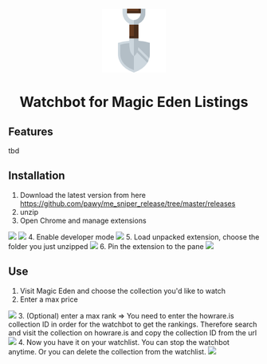 <div align="center">
  <br>
  <img alt="SolSniper" src="https://github.com/pawy/me_sniper_release/raw/master/logo128.png">
  <h1>Watchbot for Magic Eden Listings</h1>

</div>

## Features

tbd

## Installation
1. Download the latest version from here https://github.com/pawy/me_sniper_release/tree/master/releases
2. unzip
3. Open Chrome and manage extensions
<img src="https://github.com/pawy/me_sniper_release/raw/master/images/install_1.JPG">
<img src="https://github.com/pawy/me_sniper_release/raw/master/images/install_2.JPG">
4. Enable developer mode
<img src="https://github.com/pawy/me_sniper_release/raw/master/images/install_2_1.JPG">
5. Load unpacked extension, choose the folder you just unzipped
<img src="https://github.com/pawy/me_sniper_release/raw/master/images/install_3.JPG">
6. Pin the extension to the pane
<img src="https://github.com/pawy/me_sniper_release/raw/master/images/install_4.JPG">

## Use
1. Visit Magic Eden and choose the collection you'd like to watch
2. Enter a max price
<img src="https://github.com/pawy/me_sniper_release/raw/master/images/use_1.JPG">
3. (Optional) enter a max rank => You need to enter the howrare.is collection ID in order for the watchbot to get the rankings. Therefore search and visit the collection on howrare.is and copy the collection ID from the url
<img src="https://github.com/pawy/me_sniper_release/raw/master/images/use_2.JPG">
4. Now you have it on your watchlist. You can stop the watchbot anytime. Or you can delete the collection from the watchlist.
<img src="https://github.com/pawy/me_sniper_release/raw/master/images/use_3.JPG">